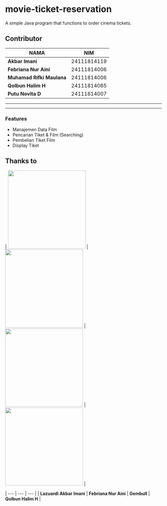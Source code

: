 # movie-ticket-reservation
A simple Java program that functions to order cinema tickets.

##  Contributor
| NAMA | NIM |
|--------|--------|
| **Akbar Imani** | 24111814119 |
| **Febriana Nur Aini** | 24111814006 |
| **Muhamad Rifki Maulana** | 24111814006 |
| **Qolbun Halim H** | 24111814065 |
| **Putu Novita D** | 24111814007 |


---

---
### Features
- Manajemen Data Film 
- Pencarian Tiket & Film (Searching)   
- Pembelian Tiket Film 
- Display Tiket


## Thanks to

| [<img src="https://avatars.githubusercontent.com/u/43921327?v=4" width="250"/>](https://github.com/Dezkrazzer) | [<img src="https://avatars.githubusercontent.com/u/197025301?v=4" width="250"/>](https://github.com/beeena4) | [<img src="https://avatars.githubusercontent.com/u/208225069?v=4" width="250"/>](https://github.com/rifkimaulana25) |  [<img src="https://avatars.githubusercontent.com/u/206008673?v=4" width="250"/>](https://github.com/byeone001) |


| --- | --- | --- |
| **Lazuardi Akbar Imani** | **Febriana Nur Aini** | **Gembull** | **Qolbun Halim H** |

